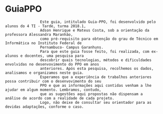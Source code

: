 # GuiaPPO

                    Este guia, intitulado Guia-PPO, foi desenvolvido pelo alunos do 4 TI - Tarde, turma 2018.1, 
                    Adson Henrique e Mateus Costa, sob a orientação da professora Alessandra Maranhão, 
                    como pré-requisito para obtenção do grau de Técnico em Informática no Instituto Federal de 
                    Pernambuco- Campus Garanhuns.
                    Para que este guia fosse feito, foi realizada, com ex-alunos e docentes, uma pesquisa para 
                    descobrir quais tecnologias, métodos e dificuldades envolvidas no desenvovimento do PPO em anos 
                    anteriores. Após esta pesquisa, recolhemos os dados, analisamos e organizamos neste guia.
                    Esperamos que a experiência de trabalhos anteriores possa contribuir com o desenvovimento do seu 
                    PPO e que as informações aqui contidas venham a lhe ajudar em algum momento. Lembramos, contudo, 
                    que as sugestões aqui propostas não dispensam a análise de acordo com a realidade de cada projeto. 
                    Logo, não deixe de consultar seu orientador para as devidas adaptações, conforme o caso.

